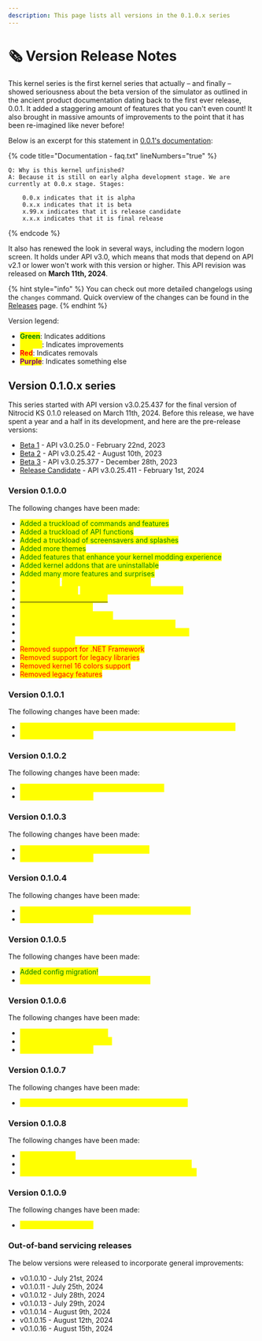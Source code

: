 ```yaml
---
description: This page lists all versions in the 0.1.0.x series
---
```


# 🗞️ Version Release Notes

This kernel series is the first kernel series that actually – and finally – showed seriousness about the beta version of the simulator as outlined in the ancient product documentation dating back to the first ever release, 0.0.1. It added a staggering amount of features that you can't even count! It also brought in massive amounts of improvements to the point that it has been re-imagined like never before!

Below is an excerpt for this statement in [0.0.1's documentation](https://github.com/Aptivi/NitrocidKS/blob/v0.0.1-alpha/src/Windows/0.0.1/Kernel%20Simulator/Documentation/Documentation%20-%20faq.txt):

{% code title="Documentation - faq.txt" lineNumbers="true" %}
```
Q: Why is this kernel unfinished?
A: Because it is still on early alpha development stage. We are currently at 0.0.x stage. Stages:

	0.0.x indicates that it is alpha
	0.x.x indicates that it is beta
	x.99.x indicates that it is release candidate
	x.x.x indicates that it is final release
```
{% endcode %}

It also has renewed the look in several ways, including the modern logon screen. It holds under API v3.0, which means that mods that depend on API v2.1 or lower won't work with this version or higher. This API revision was released on **March 11th, 2024**.

{% hint style="info" %}
You can check out more detailed changelogs using the `changes` command. Quick overview of the changes can be found in the [Releases](https://github.com/Aptivi/NitrocidKS/releases) page.
{% endhint %}

Version legend:

* <mark style="color:green;">**Green**</mark>: Indicates additions
* <mark style="color:yellow;">**Yellow**</mark>: Indicates improvements
* <mark style="color:red;">**Red**</mark>: Indicates removals
* <mark style="color:purple;">**Purple**</mark>: Indicates something else

## Version 0.1.0.x series

This series started with API version v3.0.25.437 for the final version of Nitrocid KS 0.1.0 released on March 11th, 2024. Before this release, we have spent a year and a half in its development, and here are the pre-release versions:

* [Beta 1](https://github.com/Aptivi/NitrocidKS/releases/tag/v0.1.0-b1) - API v3.0.25.0 - February 22nd, 2023
* [Beta 2](https://github.com/Aptivi/NitrocidKS/releases/tag/v0.1.0-b2) - API v3.0.25.42 - August 10th, 2023
* [Beta 3](https://github.com/Aptivi/NitrocidKS/releases/tag/v0.1.0-b3) - API v3.0.25.377 - December 28th, 2023
* [Release Candidate](https://github.com/Aptivi/NitrocidKS/releases/tag/v0.1.0-rc) - API v3.0.25.411 - February 1st, 2024

### Version 0.1.0.0

The following changes have been made:

* <mark style="color:green;">Added a truckload of commands and features</mark>
* <mark style="color:green;">Added a truckload of API functions</mark>
* <mark style="color:green;">Added a truckload of screensavers and splashes</mark>
* <mark style="color:green;">Added more themes</mark>
* <mark style="color:green;">Added features that enhance your kernel modding experience</mark>
* <mark style="color:green;">Added kernel addons that are uninstallable</mark>
* <mark style="color:green;">Added many more features and surprises</mark>
* <mark style="color:yellow;">New splash,</mark> <mark style="color:yellow;">`welcome`</mark><mark style="color:yellow;">, enabled by default</mark>
* <mark style="color:yellow;">New screensaver,</mark> <mark style="color:yellow;">`matrixbleed`</mark><mark style="color:yellow;">, enabled by default</mark>
* [<mark style="color:yellow;">New documentation added</mark>](https://aptivi.gitbook.io/nitrocid-ks-manual)
* <mark style="color:yellow;">Overall revamped look</mark>
* <mark style="color:yellow;">Settings is now easier to use</mark>
* <mark style="color:yellow;">Re-written the whole kernel and its components</mark>
* <mark style="color:yellow;">Over 2000 general and performance improvements!</mark>
* <mark style="color:yellow;">Fixed many bugs</mark>
* <mark style="color:red;">Removed support for .NET Framework</mark>
* <mark style="color:red;">Removed support for legacy libraries</mark>
* <mark style="color:red;">Removed kernel 16 colors support</mark>
* <mark style="color:red;">Removed legacy features</mark>

### Version 0.1.0.1

The following changes have been made:

* <mark style="color:yellow;">Fixed last-minute bugs caught in the project documentation phase</mark>
* <mark style="color:yellow;">General improvements</mark>

### Version 0.1.0.2

The following changes have been made:

* <mark style="color:yellow;">Fixed a security bug related to the Git addon</mark>
* <mark style="color:yellow;">General improvements</mark>

### Version 0.1.0.3

The following changes have been made:

* <mark style="color:yellow;">Fixed bugs related to the selection style</mark>
* <mark style="color:yellow;">General improvements</mark>

### Version 0.1.0.4

The following changes have been made:

* <mark style="color:yellow;">Fixed kernel panic caused by the notification system</mark>
* <mark style="color:yellow;">General improvements</mark>

### Version 0.1.0.5

The following changes have been made:

* <mark style="color:green;">Added config migration!</mark>
* <mark style="color:yellow;">Fixed a regression in the alias command</mark>

### Version 0.1.0.6

The following changes have been made:

* <mark style="color:yellow;">Used embedded resources</mark>
* <mark style="color:yellow;">Fixed Chocolatey batch files</mark>
* <mark style="color:yellow;">General improvements</mark>

### Version 0.1.0.7

The following changes have been made:

* <mark style="color:yellow;">Fixed translation of descriptions in the config finder</mark>

### Version 0.1.0.8

The following changes have been made:

* <mark style="color:yellow;">Updated libraries</mark>
* <mark style="color:yellow;">Improved settings migration to support screensavers</mark>
* <mark style="color:yellow;">Fixed migration not working for integer-based settings</mark>

### Version 0.1.0.9

The following changes have been made:

* <mark style="color:yellow;">General improvements</mark>

### Out-of-band servicing releases

The below versions were released to incorporate general improvements:

* v0.1.0.10 - July 21st, 2024
* v0.1.0.11 - July 25th, 2024
* v0.1.0.12 - July 28th, 2024
* v0.1.0.13 - July 29th, 2024
* v0.1.0.14 - August 9th, 2024
* v0.1.0.15 - August 12th, 2024
* v0.1.0.16 - August 15th, 2024
